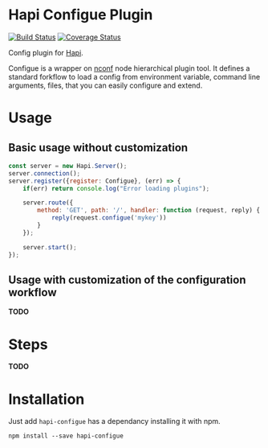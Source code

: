 Hapi Configue Plugin
====================

[![Build Status](https://travis-ci.org/AdrieanKhisbe/hapi-configue.svg)](https://travis-ci.org/AdrieanKhisbe/hapi-configue)
[![Coverage Status](https://coveralls.io/repos/AdrieanKhisbe/hapi-config/badge.svg?branch=master&service=github)](https://coveralls.io/github/AdrieanKhisbe/hapi-config?branch=master)

Config plugin for [Hapi](http://hapijs.com/).

Configue is a wrapper on [nconf](https://github.com/indexzero/nconf) node hierarchical
plugin tool. It defines a standard forkflow to load a config from environment variable,
command line arguments, files, that you can easily configure and extend.

# Usage

## Basic usage without customization

```js
const server = new Hapi.Server();
server.connection();
server.register({register: Configue}, (err) => {
    if(err) return console.log("Error loading plugins");

    server.route({
        method: 'GET', path: '/', handler: function (request, reply) {
            reply(request.configue('mykey'))
        }
    });

    server.start();
});
```

## Usage with customization of the configuration workflow

**TODO**

# Steps

**TODO**

# Installation

Just add `hapi-configue` has a dependancy installing it with npm.

    npm install --save hapi-configue